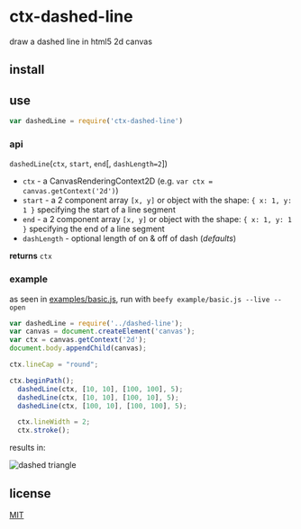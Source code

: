 # ctx-dashed-line

draw a dashed line in html5 2d canvas

## install

## use

```javascript
var dashedLine = require('ctx-dashed-line')
```

### api

`dashedLine`(`ctx`, `start`, `end`[, `dashLength=2`])

* `ctx` - a CanvasRenderingContext2D (e.g. `var ctx = canvas.getContext('2d')`)
* `start` - a 2 component array `[x, y]` or object with the shape: `{ x: 1, y: 1 }` specifying the start of a line segment
* `end` - a 2 component array `[x, y]` or object with the shape: `{ x: 1, y: 1 }` specifying the end of a line segment
* `dashLength` - optional length of on & off of dash (_defaults_)

__returns__ `ctx`

### example

as seen in [examples/basic.js](examples/basic.js), run with `beefy example/basic.js --live --open`

```javascript
var dashedLine = require('../dashed-line');
var canvas = document.createElement('canvas');
var ctx = canvas.getContext('2d');
document.body.appendChild(canvas);

ctx.lineCap = "round";

ctx.beginPath();
  dashedLine(ctx, [10, 10], [100, 100], 5);
  dashedLine(ctx, [10, 10], [100, 10], 5);
  dashedLine(ctx, [100, 10], [100, 100], 5);

  ctx.lineWidth = 2;
  ctx.stroke();
```

results in:

![dashed triangle](http://i.imgur.com/0zNlrKd.png)


## license

[MIT](LICENSE.txt)
